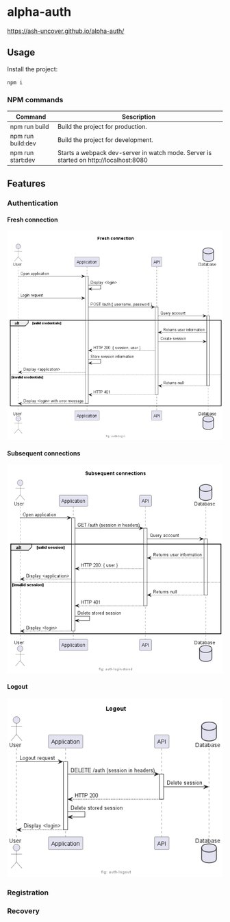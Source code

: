 # alpha-auth

https://ash-uncover.github.io/alpha-auth/

## Usage

Install the project:

```
npm i
```

### NPM commands

| Command   | Sescription |
| -------   | ----------- |
| npm run build     | Build the project for production. |
| npm run build:dev | Build the project for development. |
| npm run start:dev | Starts a webpack dev-server in watch mode. Server is started on http://localhost:8080 |

## Features

### Authentication

#### Fresh connection


<!--
@startuml ./help/auth-login

footer "fig: auth-login"

title Fresh connection

actor User as user
participant "Application" as UI
participant "API" as API
database "Database" as DB

user -> UI: Open application
activate UI
UI -> UI: Display <login>
user -> UI: Login request
UI -> API: POST /auth { username, password }
activate API
API -> DB: Query account
activate DB
alt valid credentials
  API <-- DB: Returns user information
  API -> DB: Create session
  UI <-- API: HTTP 200: { session, user }
  UI -> UI: Store session information
  user <-- UI: Display <application>
else invalid credentials
  API <-- DB: Returns null
  deactivate DB
  UI <-- API: HTTP 401
  deactivate API
  user <-- UI: Display <login> with error message
  deactivate UI
end

@enduml
-->
![](./help/auth-login.png)

#### Subsequent connections

<!--
@startuml ./help/auth-login-stored

footer "fig: auth-login-stored"

title Subsequent connections

actor User as user
participant "Application" as UI
participant "API" as API
database "Database" as DB

user -> UI: Open application
activate UI
UI -> API: GET /auth (session in headers)
activate API
API -> DB: Query account
activate DB
alt valid session
  API <-- DB: Returns user information
  UI <-- API: HTTP 200: { user }
  user <-- UI: Display <application>
else invalid session
  API <-- DB: Returns null
  deactivate DB
  UI <-- API: HTTP 401
  deactivate API
  UI -> UI: Delete stored session
  user <-- UI: Display <login>
  deactivate UI
end

@enduml
-->
![](./help/auth-login-stored.png)

#### Logout

<!--
@startuml ./help/auth-logout

footer "fig: auth-logout"

title Logout

actor User as user
participant "Application" as UI
participant "API" as API
database "Database" as DB

user -> UI: Logout request
activate UI
UI -> API: DELETE /auth (session in headers)
activate API
API -> DB: Delete session
UI <-- API: HTTP 200
deactivate API
UI -> UI: Delete stored session
user <-- UI: Display <login>
deactivate UI

@enduml
-->
![](./help/auth-logout.png)

### Registration

### Recovery
